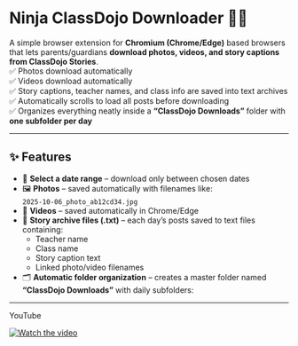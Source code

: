 # Ninja ClassDojo Downloader 🥷📸

A simple browser extension for **Chromium (Chrome/Edge)** based browsers that lets parents/guardians **download photos, videos, and story captions from ClassDojo Stories**.  
✅ Photos download automatically  
✅ Videos download automatically  
✅ Story captions, teacher names, and class info are saved into text archives  
✅ Automatically scrolls to load all posts before downloading  
✅ Organizes everything neatly inside a **“ClassDojo Downloads”** folder with **one subfolder per day**

---

## ✨ Features

- 📅 **Select a date range** – download only between chosen dates  
- 🖼️ **Photos** – saved automatically with filenames like:  
  `2025-10-06_photo_ab12cd34.jpg`  
- 🎥 **Videos** – saved automatically in Chrome/Edge  
- 🧾 **Story archive files (.txt)** – each day’s posts saved to text files containing:  
  - Teacher name  
  - Class name  
  - Story caption text  
  - Linked photo/video filenames  
- 🗂️ **Automatic folder organization** – creates a master folder named **“ClassDojo Downloads”** with daily subfolders:  


---

YouTube

[![Watch the video](https://img.youtube.com/vi/P8nsjQuUTZE/maxresdefault.jpg)](https://www.youtube.com/watch?v=P8nsjQuUTZE)
